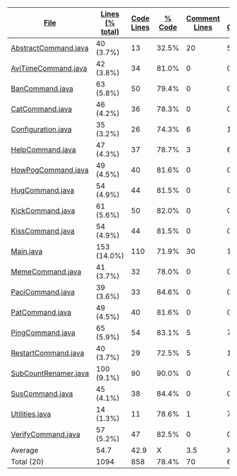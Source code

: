 
|[File](https://github.com/Smaltin/AvilonSubBot/tree/master/statistics%2Ftotal%2Fname_descending.md%2F)|[Lines (% total)](https://github.com/Smaltin/AvilonSubBot/tree/master/statistics%2Ftotal%2Flines_descending.md%2F)|[Code Lines](https://github.com/Smaltin/AvilonSubBot/tree/master/statistics%2Ftotal%2Fcode_descending.md%2F)|[% Code](https://github.com/Smaltin/AvilonSubBot/tree/master/statistics%2Ftotal%2Fproportion_code_descending.md%2F)|[Comment Lines](https://github.com/Smaltin/AvilonSubBot/tree/master/statistics%2Ftotal%2Fcomments_descending.md%2F)|[% Comment](https://github.com/Smaltin/AvilonSubBot/tree/master/statistics%2Ftotal%2Fproportion_comments_descending.md%2F)|[Blank Lines](https://github.com/Smaltin/AvilonSubBot/tree/master/statistics%2Ftotal%2Fblanks_descending.md%2F)|[% Blank](https://github.com/Smaltin/AvilonSubBot/tree/master/statistics%2Ftotal%2Fproportion_blanks_descending.md%2F)|
| --- | --- | --- | --- | --- | --- | --- | --- |
|[AbstractCommand.java](https://github.com/Smaltin/AvilonSubBot/tree/master/src%2Fmain%2Fjava%2Fcom%2Fgithub%2FSmaltin%2FCommands%2FAbstractCommand.java)|40 (3.7%)|13|32.5%|20|50.0%|7|17.5%|
|[AviTimeCommand.java](https://github.com/Smaltin/AvilonSubBot/tree/master/src%2Fmain%2Fjava%2Fcom%2Fgithub%2FSmaltin%2FCommands%2FAviTimeCommand.java)|42 (3.8%)|34|81.0%|0|0.0%|8|19.0%|
|[BanCommand.java](https://github.com/Smaltin/AvilonSubBot/tree/master/src%2Fmain%2Fjava%2Fcom%2Fgithub%2FSmaltin%2FCommands%2FBanCommand.java)|63 (5.8%)|50|79.4%|0|0.0%|13|20.6%|
|[CatCommand.java](https://github.com/Smaltin/AvilonSubBot/tree/master/src%2Fmain%2Fjava%2Fcom%2Fgithub%2FSmaltin%2FCommands%2FCatCommand.java)|46 (4.2%)|36|78.3%|0|0.0%|10|21.7%|
|[Configuration.java](https://github.com/Smaltin/AvilonSubBot/tree/master/src%2Fmain%2Fjava%2Fcom%2Fgithub%2FSmaltin%2FConfiguration.java)|35 (3.2%)|26|74.3%|6|17.1%|3|8.6%|
|[HelpCommand.java](https://github.com/Smaltin/AvilonSubBot/tree/master/src%2Fmain%2Fjava%2Fcom%2Fgithub%2FSmaltin%2FCommands%2FHelpCommand.java)|47 (4.3%)|37|78.7%|3|6.4%|7|14.9%|
|[HowPogCommand.java](https://github.com/Smaltin/AvilonSubBot/tree/master/src%2Fmain%2Fjava%2Fcom%2Fgithub%2FSmaltin%2FCommands%2FHowPogCommand.java)|49 (4.5%)|40|81.6%|0|0.0%|9|18.4%|
|[HugCommand.java](https://github.com/Smaltin/AvilonSubBot/tree/master/src%2Fmain%2Fjava%2Fcom%2Fgithub%2FSmaltin%2FCommands%2FHugCommand.java)|54 (4.9%)|44|81.5%|0|0.0%|10|18.5%|
|[KickCommand.java](https://github.com/Smaltin/AvilonSubBot/tree/master/src%2Fmain%2Fjava%2Fcom%2Fgithub%2FSmaltin%2FCommands%2FKickCommand.java)|61 (5.6%)|50|82.0%|0|0.0%|11|18.0%|
|[KissCommand.java](https://github.com/Smaltin/AvilonSubBot/tree/master/src%2Fmain%2Fjava%2Fcom%2Fgithub%2FSmaltin%2FCommands%2FKissCommand.java)|54 (4.9%)|44|81.5%|0|0.0%|10|18.5%|
|[Main.java](https://github.com/Smaltin/AvilonSubBot/tree/master/src%2Fmain%2Fjava%2Fcom%2Fgithub%2FSmaltin%2FMain.java)|153 (14.0%)|110|71.9%|30|19.6%|13|8.5%|
|[MemeCommand.java](https://github.com/Smaltin/AvilonSubBot/tree/master/src%2Fmain%2Fjava%2Fcom%2Fgithub%2FSmaltin%2FCommands%2FMemeCommand.java)|41 (3.7%)|32|78.0%|0|0.0%|9|22.0%|
|[PaciCommand.java](https://github.com/Smaltin/AvilonSubBot/tree/master/src%2Fmain%2Fjava%2Fcom%2Fgithub%2FSmaltin%2FCommands%2FPaciCommand.java)|39 (3.6%)|33|84.6%|0|0.0%|6|15.4%|
|[PatCommand.java](https://github.com/Smaltin/AvilonSubBot/tree/master/src%2Fmain%2Fjava%2Fcom%2Fgithub%2FSmaltin%2FCommands%2FPatCommand.java)|49 (4.5%)|40|81.6%|0|0.0%|9|18.4%|
|[PingCommand.java](https://github.com/Smaltin/AvilonSubBot/tree/master/src%2Fmain%2Fjava%2Fcom%2Fgithub%2FSmaltin%2FCommands%2FPingCommand.java)|65 (5.9%)|54|83.1%|5|7.7%|6|9.2%|
|[RestartCommand.java](https://github.com/Smaltin/AvilonSubBot/tree/master/src%2Fmain%2Fjava%2Fcom%2Fgithub%2FSmaltin%2FCommands%2FRestartCommand.java)|40 (3.7%)|29|72.5%|5|12.5%|6|15.0%|
|[SubCountRenamer.java](https://github.com/Smaltin/AvilonSubBot/tree/master/src%2Fmain%2Fjava%2Fcom%2Fgithub%2FSmaltin%2FSubCountRenamer.java)|100 (9.1%)|90|90.0%|0|0.0%|10|10.0%|
|[SusCommand.java](https://github.com/Smaltin/AvilonSubBot/tree/master/src%2Fmain%2Fjava%2Fcom%2Fgithub%2FSmaltin%2FCommands%2FSusCommand.java)|45 (4.1%)|38|84.4%|0|0.0%|7|15.6%|
|[Utilities.java](https://github.com/Smaltin/AvilonSubBot/tree/master/src%2Fmain%2Fjava%2Fcom%2Fgithub%2FSmaltin%2FUtilities.java)|14 (1.3%)|11|78.6%|1|7.1%|2|14.3%|
|[VerifyCommand.java](https://github.com/Smaltin/AvilonSubBot/tree/master/src%2Fmain%2Fjava%2Fcom%2Fgithub%2FSmaltin%2FCommands%2FVerifyCommand.java)|57 (5.2%)|47|82.5%|0|0.0%|10|17.5%|
|Average |54.7|42.9|X|3.5|X|8.3|X|
|Total (20)|1094|858|78.4%|70| 6.4%|166|15.2%|